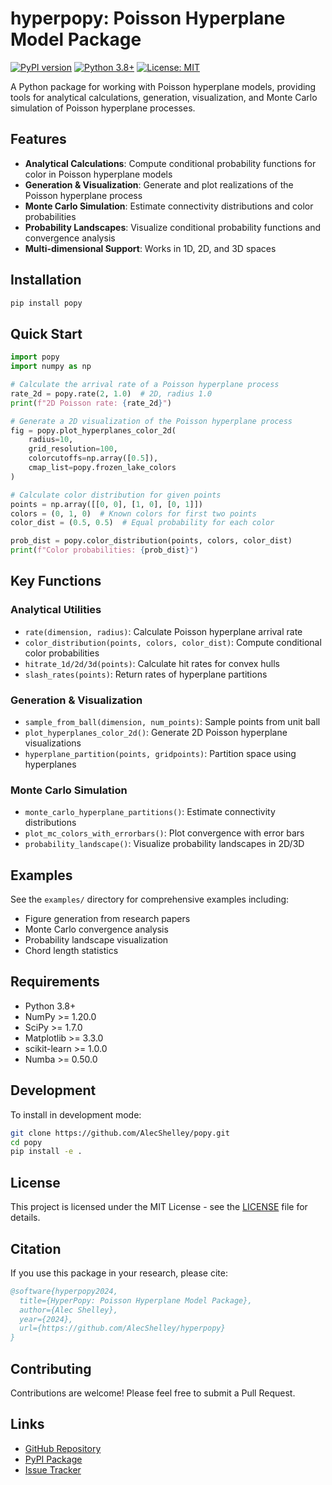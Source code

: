 # hyperpopy: Poisson Hyperplane Model Package

[![PyPI version](https://badge.fury.io/py/popy.svg)](https://badge.fury.io/py/popy)
[![Python 3.8+](https://img.shields.io/badge/python-3.8+-blue.svg)](https://www.python.org/downloads/)
[![License: MIT](https://img.shields.io/badge/License-MIT-yellow.svg)](https://opensource.org/licenses/MIT)

A Python package for working with Poisson hyperplane models, providing tools for analytical calculations, generation, visualization, and Monte Carlo simulation of Poisson hyperplane processes.

## Features

- **Analytical Calculations**: Compute conditional probability functions for color in Poisson hyperplane models
- **Generation & Visualization**: Generate and plot realizations of the Poisson hyperplane process
- **Monte Carlo Simulation**: Estimate connectivity distributions and color probabilities
- **Probability Landscapes**: Visualize conditional probability functions and convergence analysis
- **Multi-dimensional Support**: Works in 1D, 2D, and 3D spaces

## Installation

```bash
pip install popy
```

## Quick Start

```python
import popy
import numpy as np

# Calculate the arrival rate of a Poisson hyperplane process
rate_2d = popy.rate(2, 1.0)  # 2D, radius 1.0
print(f"2D Poisson rate: {rate_2d}")

# Generate a 2D visualization of the Poisson hyperplane process
fig = popy.plot_hyperplanes_color_2d(
    radius=10,
    grid_resolution=100,
    colorcutoffs=np.array([0.5]),
    cmap_list=popy.frozen_lake_colors
)

# Calculate color distribution for given points
points = np.array([[0, 0], [1, 0], [0, 1]])
colors = (0, 1, 0)  # Known colors for first two points
color_dist = (0.5, 0.5)  # Equal probability for each color

prob_dist = popy.color_distribution(points, colors, color_dist)
print(f"Color probabilities: {prob_dist}")
```

## Key Functions

### Analytical Utilities
- `rate(dimension, radius)`: Calculate Poisson hyperplane arrival rate
- `color_distribution(points, colors, color_dist)`: Compute conditional color probabilities
- `hitrate_1d/2d/3d(points)`: Calculate hit rates for convex hulls
- `slash_rates(points)`: Return rates of hyperplane partitions

### Generation & Visualization
- `sample_from_ball(dimension, num_points)`: Sample points from unit ball
- `plot_hyperplanes_color_2d()`: Generate 2D Poisson hyperplane visualizations
- `hyperplane_partition(points, gridpoints)`: Partition space using hyperplanes

### Monte Carlo Simulation
- `monte_carlo_hyperplane_partitions()`: Estimate connectivity distributions
- `plot_mc_colors_with_errorbars()`: Plot convergence with error bars
- `probability_landscape()`: Visualize probability landscapes in 2D/3D

## Examples

See the `examples/` directory for comprehensive examples including:
- Figure generation from research papers
- Monte Carlo convergence analysis
- Probability landscape visualization
- Chord length statistics

## Requirements

- Python 3.8+
- NumPy >= 1.20.0
- SciPy >= 1.7.0
- Matplotlib >= 3.3.0
- scikit-learn >= 1.0.0
- Numba >= 0.50.0

## Development

To install in development mode:

```bash
git clone https://github.com/AlecShelley/popy.git
cd popy
pip install -e .
```

## License

This project is licensed under the MIT License - see the [LICENSE](LICENSE) file for details.

## Citation

If you use this package in your research, please cite:

```bibtex
@software{hyperpopy2024,
  title={HyperPopy: Poisson Hyperplane Model Package},
  author={Alec Shelley},
  year={2024},
  url={https://github.com/AlecShelley/hyperpopy}
}
```

## Contributing

Contributions are welcome! Please feel free to submit a Pull Request.

## Links

- [GitHub Repository](https://github.com/AlecShelley/hyperpopy)
- [PyPI Package](https://pypi.org/project/hyperpopy/)
- [Issue Tracker](https://github.com/AlecShelley/hyperpopy/issues)
